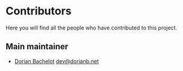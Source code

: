 # Contributors

Here you will find all the people who have contributed to this project.

## Main maintainer

- [Dorian Bachelot](https://github.com/DorianBDev) <dev@dorianb.net>